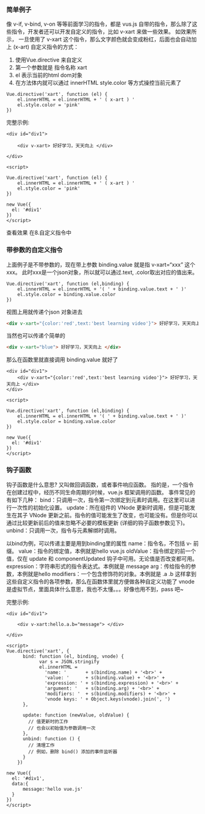 ### 简单例子
像 v-if, v-bind, v-on 等等前面学习的指令，都是 vus.js 自带的指令，那么除了这些指令，开发者还可以开发自定义的指令，比如 v-xart 来做一些效果。
如效果所示， 一旦使用了 v-xart 这个指令，那么文字颜色就会变成粉红，后面也会自动加上 (x-art)
自定义指令的方式：
1. 使用Vue.directive 来自定义
2. 第一个参数就是 指令名称 xart
3. el 表示当前的html dom对象
4. 在方法体内就可以通过 innerHTML style.color 等方式操控当前元素了

```vue
Vue.directive('xart', function (el) {
	el.innerHTML = el.innerHTML + ' ( x-art ) '
	el.style.color = 'pink'
})

```
完整示例:
```vue
<div id="div1">
     
    <div v-xart> 好好学习，天天向上 </div>
     
</div>
 
<script>
 
Vue.directive('xart', function (el) {
    el.innerHTML = el.innerHTML + ' ( x-art ) '
    el.style.color = 'pink'
})
 
new Vue({
  el: '#div1'
})
</script>
```
查看效果 在8.自定义指令中

### 带参数的自定义指令

上面例子是不带参数的，现在带上参数
binding.value 就是指 v-xart=“xxx” 这个xxx。 此时xxx是一个json对象，所以就可以通过.text, .color取出对应的值出来。
```vue
Vue.directive('xart', function (el,binding) {
	el.innerHTML = el.innerHTML + '( ' + binding.value.text + ' )'
	el.style.color = binding.value.color
})
```

视图上用就传递个json 对象进去
```html
<div v-xart="{color:'red',text:'best learning video'}"> 好好学习，天天向上 </div>
```

当然也可以传递个简单的
```html
<div v-xart="blue"> 好好学习，天天向上 </div>
```
那么在函数里就直接调用 binding.value 就好了

```vue
<div id="div1">
    <div v-xart="{color:'red',text:'best learning video'}"> 好好学习，天天向上 </div>
</div>
 
<script>
 
Vue.directive('xart', function (el,binding) {
    el.innerHTML = el.innerHTML + '( ' + binding.value.text + ' )'
    el.style.color = binding.value.color
})
 
new Vue({
  el: '#div1'
})
</script>
```

### 钩子函数

钩子函数是什么意思? 又叫做回调函数，或者事件响应函数。 指的是，一个指令在创建过程中，经历不同生命周期的时候，vue.js 框架调用的函数。
事件常见的有如下几种：
bind：只调用一次，指令第一次绑定到元素时调用。在这里可以进行一次性的初始化设置。
update：所在组件的 VNode 更新时调用，但是可能发生在其子 VNode 更新之前。指令的值可能发生了改变，也可能没有。但是你可以通过比较更新前后的值来忽略不必要的模板更新 (详细的钩子函数参数见下)。
unbind：只调用一次，指令与元素解绑时调用。

以bind为例，可以传递主要是用到binding里的属性
name：指令名，不包括 v- 前缀。
value：指令的绑定值，本例就是hello vue.js
oldValue：指令绑定的前一个值，仅在 update 和 componentUpdated 钩子中可用。无论值是否改变都可用。
expression：字符串形式的指令表达式。本例就是 message
arg：传给指令的参数，本例就是hello
modifiers：一个包含修饰符的对象。本例就是 .a .b
这样拿到这些自定义指令的各项参数，那么在函数体里就方便做各种自定义功能了
vnode是虚拟节点，里面具体什么意思，我也不太懂。。。好像也用不到，pass 吧~

完整示例:
```vue
<div id="div1">
     
    <div v-xart:hello.a.b="message"> </div>
     
</div>
 
<script>
Vue.directive('xart', {
      bind: function (el, binding, vnode) {
            var s = JSON.stringify
            el.innerHTML =
              'name: '       + s(binding.name) + '<br>' +
              'value: '      + s(binding.value) + '<br>' +
              'expression: ' + s(binding.expression) + '<br>' +
              'argument: '   + s(binding.arg) + '<br>' +
              'modifiers: '  + s(binding.modifiers) + '<br>' +
              'vnode keys: ' + Object.keys(vnode).join(', ')
      },
       
      update: function (newValue, oldValue) {
        // 值更新时的工作
        // 也会以初始值为参数调用一次
      },
      unbind: function () {
        // 清理工作
        // 例如，删除 bind() 添加的事件监听器
      }
    })
     
new Vue({
  el: '#div1',
  data:{
      message:'hello vue.js'
  }
})
</script>
```